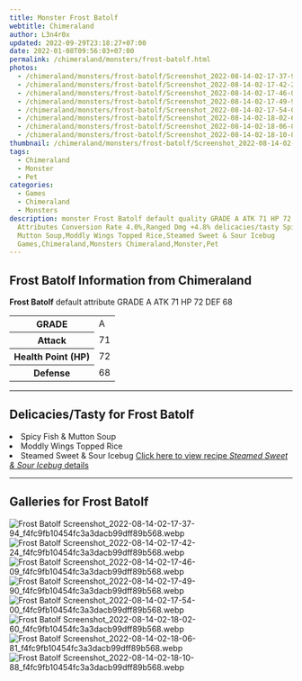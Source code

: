 ```yaml
---
title: Monster Frost Batolf
webtitle: Chimeraland
author: L3n4r0x
updated: 2022-09-29T23:18:27+07:00
date: 2022-01-08T09:56:03+07:00
permalink: /chimeraland/monsters/frost-batolf.html
photos:
  - /chimeraland/monsters/frost-batolf/Screenshot_2022-08-14-02-17-37-94_f4fc9fb10454fc3a3dacb99dff89b568.webp
  - /chimeraland/monsters/frost-batolf/Screenshot_2022-08-14-02-17-42-24_f4fc9fb10454fc3a3dacb99dff89b568.webp
  - /chimeraland/monsters/frost-batolf/Screenshot_2022-08-14-02-17-46-09_f4fc9fb10454fc3a3dacb99dff89b568.webp
  - /chimeraland/monsters/frost-batolf/Screenshot_2022-08-14-02-17-49-90_f4fc9fb10454fc3a3dacb99dff89b568.webp
  - /chimeraland/monsters/frost-batolf/Screenshot_2022-08-14-02-17-54-00_f4fc9fb10454fc3a3dacb99dff89b568.webp
  - /chimeraland/monsters/frost-batolf/Screenshot_2022-08-14-02-18-02-60_f4fc9fb10454fc3a3dacb99dff89b568.webp
  - /chimeraland/monsters/frost-batolf/Screenshot_2022-08-14-02-18-06-81_f4fc9fb10454fc3a3dacb99dff89b568.webp
  - /chimeraland/monsters/frost-batolf/Screenshot_2022-08-14-02-18-10-88_f4fc9fb10454fc3a3dacb99dff89b568.webp
thumbnail: /chimeraland/monsters/frost-batolf/Screenshot_2022-08-14-02-17-37-94_f4fc9fb10454fc3a3dacb99dff89b568.webp
tags:
  - Chimeraland
  - Monster
  - Pet
categories:
  - Games
  - Chimeraland
  - Monsters
description: monster Frost Batolf default quality GRADE A ATK 71 HP 72 DEF 68
  Attributes Conversion Rate 4.0%,Ranged Dmg +4.8% delicacies/tasty Spicy Fish &
  Mutton Soup,Moddly Wings Topped Rice,Steamed Sweet & Sour Icebug
  Games,Chimeraland,Monsters Chimeraland,Monster,Pet
---
```


<section id="bootstrap-wrapper"><link rel="stylesheet" href="https://rawcdn.githack.com/dimaslanjaka/Web-Manajemen/0c3b5aa1813bd4abcd2c11bf3e37928b15c28664/css/bootstrap-5-3-0-alpha3-wrapper.css"/><h2>Frost Batolf Information from Chimeraland</h2><p><b>Frost Batolf</b> default attribute GRADE A ATK 71 HP 72 DEF 68<table><tr><th>GRADE</th><td>A</td></tr><tr><th>Attack</th><td>71</td></tr><tr><th>Health Point (HP)</th><td>72</td></tr><tr><th>Defense</th><td>68</td></tr></table></p><hr/><h2>Delicacies/Tasty for Frost Batolf</h2><li class="d-flex justify-content-between">Spicy Fish &amp; Mutton Soup </li><li class="d-flex justify-content-between">Moddly Wings Topped Rice </li><li class="d-flex justify-content-between">Steamed Sweet &amp; Sour Icebug <a href="/chimeraland/recipes/steamed-sweet-and-sour-icebug.html">Click here to view recipe <i>Steamed Sweet &amp; Sour Icebug</i> details</a></li><hr/><div id="gallery"><h2>Galleries for Frost Batolf</h2><div class="row"><div class="col-lg-6 col-12"><img src="/chimeraland/monsters/frost-batolf/Screenshot_2022-08-14-02-17-37-94_f4fc9fb10454fc3a3dacb99dff89b568.webp" alt="Frost Batolf Screenshot_2022-08-14-02-17-37-94_f4fc9fb10454fc3a3dacb99dff89b568.webp"/></div><div class="col-lg-6 col-12"><img src="/chimeraland/monsters/frost-batolf/Screenshot_2022-08-14-02-17-42-24_f4fc9fb10454fc3a3dacb99dff89b568.webp" alt="Frost Batolf Screenshot_2022-08-14-02-17-42-24_f4fc9fb10454fc3a3dacb99dff89b568.webp"/></div><div class="col-lg-6 col-12"><img src="/chimeraland/monsters/frost-batolf/Screenshot_2022-08-14-02-17-46-09_f4fc9fb10454fc3a3dacb99dff89b568.webp" alt="Frost Batolf Screenshot_2022-08-14-02-17-46-09_f4fc9fb10454fc3a3dacb99dff89b568.webp"/></div><div class="col-lg-6 col-12"><img src="/chimeraland/monsters/frost-batolf/Screenshot_2022-08-14-02-17-49-90_f4fc9fb10454fc3a3dacb99dff89b568.webp" alt="Frost Batolf Screenshot_2022-08-14-02-17-49-90_f4fc9fb10454fc3a3dacb99dff89b568.webp"/></div><div class="col-lg-6 col-12"><img src="/chimeraland/monsters/frost-batolf/Screenshot_2022-08-14-02-17-54-00_f4fc9fb10454fc3a3dacb99dff89b568.webp" alt="Frost Batolf Screenshot_2022-08-14-02-17-54-00_f4fc9fb10454fc3a3dacb99dff89b568.webp"/></div><div class="col-lg-6 col-12"><img src="/chimeraland/monsters/frost-batolf/Screenshot_2022-08-14-02-18-02-60_f4fc9fb10454fc3a3dacb99dff89b568.webp" alt="Frost Batolf Screenshot_2022-08-14-02-18-02-60_f4fc9fb10454fc3a3dacb99dff89b568.webp"/></div><div class="col-lg-6 col-12"><img src="/chimeraland/monsters/frost-batolf/Screenshot_2022-08-14-02-18-06-81_f4fc9fb10454fc3a3dacb99dff89b568.webp" alt="Frost Batolf Screenshot_2022-08-14-02-18-06-81_f4fc9fb10454fc3a3dacb99dff89b568.webp"/></div><div class="col-lg-6 col-12"><img src="/chimeraland/monsters/frost-batolf/Screenshot_2022-08-14-02-18-10-88_f4fc9fb10454fc3a3dacb99dff89b568.webp" alt="Frost Batolf Screenshot_2022-08-14-02-18-10-88_f4fc9fb10454fc3a3dacb99dff89b568.webp"/></div></div></div></section>